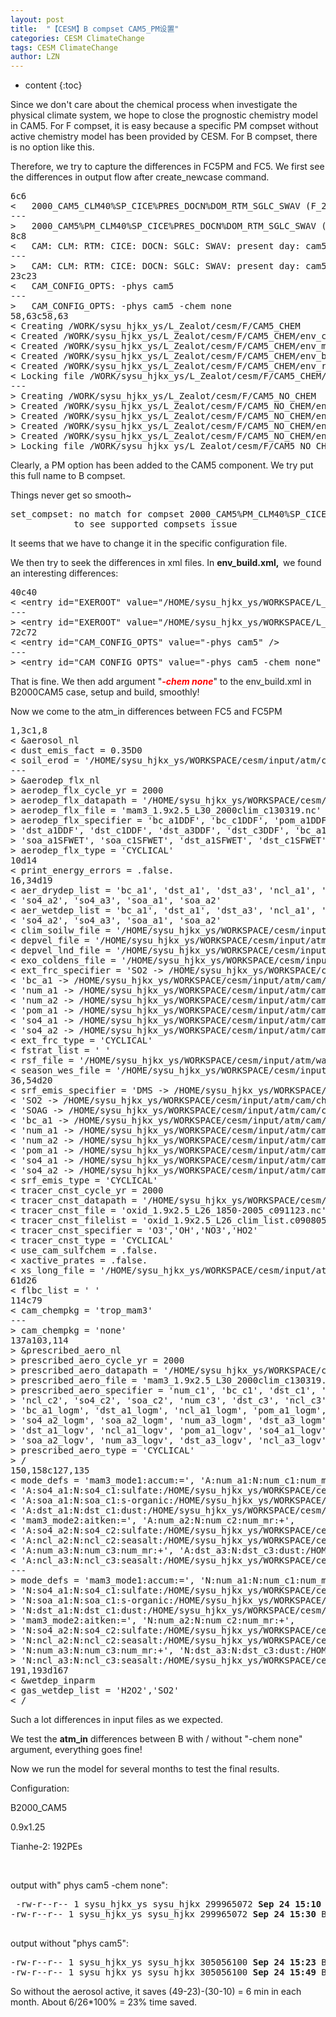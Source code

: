 ```yaml
---
layout: post
title:  "【CESM】B compset CAM5_PM设置" 
categories: CESM ClimateChange
tags: CESM ClimateChange
author: LZN
---
```


* content
{:toc}

Since we don't care about the chemical process when investigate the physical climate system, we hope to close the prognostic chemistry model in CAM5. For F compset, it is easy because a specific PM compset without active chemistry model has been provided by CESM. For B compset, there is no option like this.

Therefore, we try to capture the differences in FC5PM and FC5. We first see the differences in output flow after create_newcase command.
<pre>6c6
&lt;   2000_CAM5_CLM40%SP_CICE%PRES_DOCN%DOM_RTM_SGLC_SWAV (F_2000_CAM5) (FC5)
---
&gt;   2000_CAM5%PM_CLM40%SP_CICE%PRES_DOCN%DOM_RTM_SGLC_SWAV (F_2000_CAM5_PM) (FC5PM)
8c8
&lt;   CAM: CLM: RTM: CICE: DOCN: SGLC: SWAV: present day: cam5 physics: clm4.0 physics: clm4.0 Satellite phenology: prescribed cice: docn data mode:
---
&gt;   CAM: CLM: RTM: CICE: DOCN: SGLC: SWAV: present day: cam5 physics: CAM prescribed modal aerosols: clm4.0 physics: clm4.0 Satellite phenology: prescribed cice: docn data mode:
23c23
&lt;   CAM_CONFIG_OPTS: -phys cam5
---
&gt;   CAM_CONFIG_OPTS: -phys cam5 -chem none
58,63c58,63
&lt; Creating /WORK/sysu_hjkx_ys/L_Zealot/cesm/F/CAM5_CHEM
&lt; Created /WORK/sysu_hjkx_ys/L_Zealot/cesm/F/CAM5_CHEM/env_case.xml
&lt; Created /WORK/sysu_hjkx_ys/L_Zealot/cesm/F/CAM5_CHEM/env_mach_pes.xml
&lt; Created /WORK/sysu_hjkx_ys/L_Zealot/cesm/F/CAM5_CHEM/env_build.xml
&lt; Created /WORK/sysu_hjkx_ys/L_Zealot/cesm/F/CAM5_CHEM/env_run.xml
&lt; Locking file /WORK/sysu_hjkx_ys/L_Zealot/cesm/F/CAM5_CHEM/env_case.xml
---
&gt; Creating /WORK/sysu_hjkx_ys/L_Zealot/cesm/F/CAM5_NO_CHEM
&gt; Created /WORK/sysu_hjkx_ys/L_Zealot/cesm/F/CAM5_NO_CHEM/env_case.xml
&gt; Created /WORK/sysu_hjkx_ys/L_Zealot/cesm/F/CAM5_NO_CHEM/env_mach_pes.xml
&gt; Created /WORK/sysu_hjkx_ys/L_Zealot/cesm/F/CAM5_NO_CHEM/env_build.xml
&gt; Created /WORK/sysu_hjkx_ys/L_Zealot/cesm/F/CAM5_NO_CHEM/env_run.xml
&gt; Locking file /WORK/sysu_hjkx_ys/L_Zealot/cesm/F/CAM5_NO_CHEM/env_case.xml</pre>
Clearly, a PM option has been added to the CAM5 component. We try put this full name to B compset.

Things never get so smooth~
<pre>set_compset: no match for compset 2000_CAM5%PM_CLM40%SP_CICE_POP2_RTM_SGLC_SWAV
            to see supported compsets issue</pre>
It seems that we have to change it in the specific configuration file.

We then try to seek the differences in xml files. In <strong>env_build.xml,  </strong>we found an interesting differences:
<pre>40c40
&lt; &lt;entry id="EXEROOT" value="/HOME/sysu_hjkx_ys/WORKSPACE/L_Zealot/cesm/F/F2000_F09_CAM5_CTRL/bld" /&gt;
---
&gt; &lt;entry id="EXEROOT" value="/HOME/sysu_hjkx_ys/WORKSPACE/L_Zealot/cesm/F/F2000_F09_CAM5PM_CTRL/bld" /&gt;
72c72
&lt; &lt;entry id="CAM_CONFIG_OPTS" value="-phys cam5" /&gt;
---
&gt; &lt;entry id="CAM_CONFIG_OPTS" value="-phys cam5 -chem none" /&gt;</pre>
That is fine. We then add argument "<strong><span style="color: #ff0000;"><em>-chem none</em></span></strong>" to the env_build.xml in B2000CAM5 case, setup and build, smoothly!

Now we come to the atm_in differences between FC5 and FC5PM
<pre>1,3c1,8
&lt; &amp;aerosol_nl
&lt; dust_emis_fact = 0.35D0
&lt; soil_erod = '/HOME/sysu_hjkx_ys/WORKSPACE/cesm/input/atm/cam/dst/dst_0.9x1.25_c100121.nc'
---
&gt; &amp;aerodep_flx_nl
&gt; aerodep_flx_cycle_yr = 2000
&gt; aerodep_flx_datapath = '/HOME/sysu_hjkx_ys/WORKSPACE/cesm/input/atm/cam/chem/trop_mam/aero'
&gt; aerodep_flx_file = 'mam3_1.9x2.5_L30_2000clim_c130319.nc'
&gt; aerodep_flx_specifier = 'bc_a1DDF', 'bc_c1DDF', 'pom_a1DDF', 'pom_c1DDF', 'soa_a1DDF', 'soa_c1DDF', 'soa_a2DDF', 'soa_c2DDF',
&gt; 'dst_a1DDF', 'dst_c1DDF', 'dst_a3DDF', 'dst_c3DDF', 'bc_a1SFWET', 'bc_c1SFWET', 'pom_a1SFWET', 'pom_c1SFWET',
&gt; 'soa_a1SFWET', 'soa_c1SFWET', 'dst_a1SFWET', 'dst_c1SFWET', 'dst_a3SFWET', 'dst_c3SFWET'
&gt; aerodep_flx_type = 'CYCLICAL'
10d14
&lt; print_energy_errors = .false.
16,34d19
&lt; aer_drydep_list = 'bc_a1', 'dst_a1', 'dst_a3', 'ncl_a1', 'ncl_a2', 'ncl_a3', 'num_a1', 'num_a2', 'num_a3', 'pom_a1', 'so4_a1',
&lt; 'so4_a2', 'so4_a3', 'soa_a1', 'soa_a2'
&lt; aer_wetdep_list = 'bc_a1', 'dst_a1', 'dst_a3', 'ncl_a1', 'ncl_a2', 'ncl_a3', 'num_a1', 'num_a2', 'num_a3', 'pom_a1', 'so4_a1',
&lt; 'so4_a2', 'so4_a3', 'soa_a1', 'soa_a2'
&lt; clim_soilw_file = '/HOME/sysu_hjkx_ys/WORKSPACE/cesm/input/atm/cam/chem/trop_mozart/dvel/clim_soilw.nc'
&lt; depvel_file = '/HOME/sysu_hjkx_ys/WORKSPACE/cesm/input/atm/cam/chem/trop_mozart/dvel/depvel_monthly.nc'
&lt; depvel_lnd_file = '/HOME/sysu_hjkx_ys/WORKSPACE/cesm/input/atm/cam/chem/trop_mozart/dvel/regrid_vegetation.nc'
&lt; exo_coldens_file = '/HOME/sysu_hjkx_ys/WORKSPACE/cesm/input/atm/cam/chem/trop_mozart/phot/exo_coldens.nc'
&lt; ext_frc_specifier = 'SO2 -&gt; /HOME/sysu_hjkx_ys/WORKSPACE/cesm/input/atm/cam/chem/trop_mozart_aero/emis/ar5_mam3_so2_elev_2000_c090726.nc',
&lt; 'bc_a1 -&gt; /HOME/sysu_hjkx_ys/WORKSPACE/cesm/input/atm/cam/chem/trop_mozart_aero/emis/ar5_mam3_bc_elev_2000_c090726.nc',
&lt; 'num_a1 -&gt; /HOME/sysu_hjkx_ys/WORKSPACE/cesm/input/atm/cam/chem/trop_mozart_aero/emis/ar5_mam3_num_a1_elev_2000_c090726.nc',
&lt; 'num_a2 -&gt; /HOME/sysu_hjkx_ys/WORKSPACE/cesm/input/atm/cam/chem/trop_mozart_aero/emis/ar5_mam3_num_a2_elev_2000_c090726.nc',
&lt; 'pom_a1 -&gt; /HOME/sysu_hjkx_ys/WORKSPACE/cesm/input/atm/cam/chem/trop_mozart_aero/emis/ar5_mam3_oc_elev_2000_c090726.nc',
&lt; 'so4_a1 -&gt; /HOME/sysu_hjkx_ys/WORKSPACE/cesm/input/atm/cam/chem/trop_mozart_aero/emis/ar5_mam3_so4_a1_elev_2000_c090726.nc',
&lt; 'so4_a2 -&gt; /HOME/sysu_hjkx_ys/WORKSPACE/cesm/input/atm/cam/chem/trop_mozart_aero/emis/ar5_mam3_so4_a2_elev_2000_c090726.nc'
&lt; ext_frc_type = 'CYCLICAL'
&lt; fstrat_list = ' '
&lt; rsf_file = '/HOME/sysu_hjkx_ys/WORKSPACE/cesm/input/atm/waccm/phot/RSF_GT200nm_v3.0_c080416.nc'
&lt; season_wes_file = '/HOME/sysu_hjkx_ys/WORKSPACE/cesm/input/atm/cam/chem/trop_mozart/dvel/season_wes.nc'
36,54d20
&lt; srf_emis_specifier = 'DMS -&gt; /HOME/sysu_hjkx_ys/WORKSPACE/cesm/input/atm/cam/chem/trop_mozart_aero/emis/aerocom_mam3_dms_surf_2000_c090129.nc',
&lt; 'SO2 -&gt; /HOME/sysu_hjkx_ys/WORKSPACE/cesm/input/atm/cam/chem/trop_mozart_aero/emis/ar5_mam3_so2_surf_2000_c090726.nc',
&lt; 'SOAG -&gt; /HOME/sysu_hjkx_ys/WORKSPACE/cesm/input/atm/cam/chem/trop_mozart_aero/emis/ar5_mam3_soag_1.5_surf_2000_c100217.nc',
&lt; 'bc_a1 -&gt; /HOME/sysu_hjkx_ys/WORKSPACE/cesm/input/atm/cam/chem/trop_mozart_aero/emis/ar5_mam3_bc_surf_2000_c090726.nc',
&lt; 'num_a1 -&gt; /HOME/sysu_hjkx_ys/WORKSPACE/cesm/input/atm/cam/chem/trop_mozart_aero/emis/ar5_mam3_num_a1_surf_2000_c090726.nc',
&lt; 'num_a2 -&gt; /HOME/sysu_hjkx_ys/WORKSPACE/cesm/input/atm/cam/chem/trop_mozart_aero/emis/ar5_mam3_num_a2_surf_2000_c090726.nc',
&lt; 'pom_a1 -&gt; /HOME/sysu_hjkx_ys/WORKSPACE/cesm/input/atm/cam/chem/trop_mozart_aero/emis/ar5_mam3_oc_surf_2000_c090726.nc',
&lt; 'so4_a1 -&gt; /HOME/sysu_hjkx_ys/WORKSPACE/cesm/input/atm/cam/chem/trop_mozart_aero/emis/ar5_mam3_so4_a1_surf_2000_c090726.nc',
&lt; 'so4_a2 -&gt; /HOME/sysu_hjkx_ys/WORKSPACE/cesm/input/atm/cam/chem/trop_mozart_aero/emis/ar5_mam3_so4_a2_surf_2000_c090726.nc'
&lt; srf_emis_type = 'CYCLICAL'
&lt; tracer_cnst_cycle_yr = 2000
&lt; tracer_cnst_datapath = '/HOME/sysu_hjkx_ys/WORKSPACE/cesm/input/atm/cam/chem/trop_mozart_aero/oxid'
&lt; tracer_cnst_file = 'oxid_1.9x2.5_L26_1850-2005_c091123.nc'
&lt; tracer_cnst_filelist = 'oxid_1.9x2.5_L26_clim_list.c090805.txt'
&lt; tracer_cnst_specifier = 'O3','OH','NO3','HO2'
&lt; tracer_cnst_type = 'CYCLICAL'
&lt; use_cam_sulfchem = .false.
&lt; xactive_prates = .false.
&lt; xs_long_file = '/HOME/sysu_hjkx_ys/WORKSPACE/cesm/input/atm/waccm/phot/temp_prs_GT200nm_jpl06_c080930.nc'
61d26
&lt; flbc_list = ' '
114c79
&lt; cam_chempkg = 'trop_mam3'
---
&gt; cam_chempkg = 'none'
137a103,114
&gt; &amp;prescribed_aero_nl
&gt; prescribed_aero_cycle_yr = 2000
&gt; prescribed_aero_datapath = '/HOME/sysu_hjkx_ys/WORKSPACE/cesm/input/atm/cam/chem/trop_mam/aero'
&gt; prescribed_aero_file = 'mam3_1.9x2.5_L30_2000clim_c130319.nc'
&gt; prescribed_aero_specifier = 'num_c1', 'bc_c1', 'dst_c1', 'ncl_c1', 'pom_c1', 'so4_c1', 'soa_c1', 'num_c2',
&gt; 'ncl_c2', 'so4_c2', 'soa_c2', 'num_c3', 'dst_c3', 'ncl_c3', 'so4_c3', 'num_a1_logm',
&gt; 'bc_a1_logm', 'dst_a1_logm', 'ncl_a1_logm', 'pom_a1_logm', 'so4_a1_logm', 'soa_a1_logm', 'num_a2_logm', 'ncl_a2_logm',
&gt; 'so4_a2_logm', 'soa_a2_logm', 'num_a3_logm', 'dst_a3_logm', 'ncl_a3_logm', 'so4_a3_logm', 'num_a1_logv', 'bc_a1_logv',
&gt; 'dst_a1_logv', 'ncl_a1_logv', 'pom_a1_logv', 'so4_a1_logv', 'soa_a1_logv', 'num_a2_logv', 'ncl_a2_logv', 'so4_a2_logv',
&gt; 'soa_a2_logv', 'num_a3_logv', 'dst_a3_logv', 'ncl_a3_logv', 'so4_a3_logv'
&gt; prescribed_aero_type = 'CYCLICAL'
&gt; /
150,158c127,135
&lt; mode_defs = 'mam3_mode1:accum:=', 'A:num_a1:N:num_c1:num_mr:+',
&lt; 'A:so4_a1:N:so4_c1:sulfate:/HOME/sysu_hjkx_ys/WORKSPACE/cesm/input/atm/cam/physprops/sulfate_rrtmg_c080918.nc:+', 'A:pom_a1:N:pom_c1:p-organic:/HOME/sysu_hjkx_ys/WORKSPACE/cesm/input/atm/cam/physprops/ocpho_rrtmg_c101112.nc:+',
&lt; 'A:soa_a1:N:soa_c1:s-organic:/HOME/sysu_hjkx_ys/WORKSPACE/cesm/input/atm/cam/physprops/ocphi_rrtmg_c100508.nc:+', 'A:bc_a1:N:bc_c1:black-c:/HOME/sysu_hjkx_ys/WORKSPACE/cesm/input/atm/cam/physprops/bcpho_rrtmg_c100508.nc:+',
&lt; 'A:dst_a1:N:dst_c1:dust:/HOME/sysu_hjkx_ys/WORKSPACE/cesm/input/atm/cam/physprops/dust4_rrtmg_c090521.nc:+', 'A:ncl_a1:N:ncl_c1:seasalt:/HOME/sysu_hjkx_ys/WORKSPACE/cesm/input/atm/cam/physprops/ssam_rrtmg_c100508.nc',
&lt; 'mam3_mode2:aitken:=', 'A:num_a2:N:num_c2:num_mr:+',
&lt; 'A:so4_a2:N:so4_c2:sulfate:/HOME/sysu_hjkx_ys/WORKSPACE/cesm/input/atm/cam/physprops/sulfate_rrtmg_c080918.nc:+', 'A:soa_a2:N:soa_c2:s-organic:/HOME/sysu_hjkx_ys/WORKSPACE/cesm/input/atm/cam/physprops/ocphi_rrtmg_c100508.nc:+',
&lt; 'A:ncl_a2:N:ncl_c2:seasalt:/HOME/sysu_hjkx_ys/WORKSPACE/cesm/input/atm/cam/physprops/ssam_rrtmg_c100508.nc', 'mam3_mode3:coarse:=',
&lt; 'A:num_a3:N:num_c3:num_mr:+', 'A:dst_a3:N:dst_c3:dust:/HOME/sysu_hjkx_ys/WORKSPACE/cesm/input/atm/cam/physprops/dust4_rrtmg_c090521.nc:+',
&lt; 'A:ncl_a3:N:ncl_c3:seasalt:/HOME/sysu_hjkx_ys/WORKSPACE/cesm/input/atm/cam/physprops/ssam_rrtmg_c100508.nc:+', 'A:so4_a3:N:so4_c3:sulfate:/HOME/sysu_hjkx_ys/WORKSPACE/cesm/input/atm/cam/physprops/sulfate_rrtmg_c080918.nc'
---
&gt; mode_defs = 'mam3_mode1:accum:=', 'N:num_a1:N:num_c1:num_mr:+',
&gt; 'N:so4_a1:N:so4_c1:sulfate:/HOME/sysu_hjkx_ys/WORKSPACE/cesm/input/atm/cam/physprops/sulfate_rrtmg_c080918.nc:+', 'N:pom_a1:N:pom_c1:p-organic:/HOME/sysu_hjkx_ys/WORKSPACE/cesm/input/atm/cam/physprops/ocpho_rrtmg_c101112.nc:+',
&gt; 'N:soa_a1:N:soa_c1:s-organic:/HOME/sysu_hjkx_ys/WORKSPACE/cesm/input/atm/cam/physprops/ocphi_rrtmg_c100508.nc:+', 'N:bc_a1:N:bc_c1:black-c:/HOME/sysu_hjkx_ys/WORKSPACE/cesm/input/atm/cam/physprops/bcpho_rrtmg_c100508.nc:+',
&gt; 'N:dst_a1:N:dst_c1:dust:/HOME/sysu_hjkx_ys/WORKSPACE/cesm/input/atm/cam/physprops/dust4_rrtmg_c090521.nc:+', 'N:ncl_a1:N:ncl_c1:seasalt:/HOME/sysu_hjkx_ys/WORKSPACE/cesm/input/atm/cam/physprops/ssam_rrtmg_c100508.nc',
&gt; 'mam3_mode2:aitken:=', 'N:num_a2:N:num_c2:num_mr:+',
&gt; 'N:so4_a2:N:so4_c2:sulfate:/HOME/sysu_hjkx_ys/WORKSPACE/cesm/input/atm/cam/physprops/sulfate_rrtmg_c080918.nc:+', 'N:soa_a2:N:soa_c2:s-organic:/HOME/sysu_hjkx_ys/WORKSPACE/cesm/input/atm/cam/physprops/ocphi_rrtmg_c100508.nc:+',
&gt; 'N:ncl_a2:N:ncl_c2:seasalt:/HOME/sysu_hjkx_ys/WORKSPACE/cesm/input/atm/cam/physprops/ssam_rrtmg_c100508.nc', 'mam3_mode3:coarse:=',
&gt; 'N:num_a3:N:num_c3:num_mr:+', 'N:dst_a3:N:dst_c3:dust:/HOME/sysu_hjkx_ys/WORKSPACE/cesm/input/atm/cam/physprops/dust4_rrtmg_c090521.nc:+',
&gt; 'N:ncl_a3:N:ncl_c3:seasalt:/HOME/sysu_hjkx_ys/WORKSPACE/cesm/input/atm/cam/physprops/ssam_rrtmg_c100508.nc:+', 'N:so4_a3:N:so4_c3:sulfate:/HOME/sysu_hjkx_ys/WORKSPACE/cesm/input/atm/cam/physprops/sulfate_rrtmg_c080918.nc'
191,193d167
&lt; &amp;wetdep_inparm
&lt; gas_wetdep_list = 'H2O2','SO2'
&lt; /</pre>
Such a lot differences in input files as we expected.

We test the <strong>atm_in</strong> differences between B with / without "-chem none" argument, everything goes fine!

Now we run the model for several months to test the final results.

Configuration:

B2000_CAM5

0.9x1.25

Tianhe-2: 192PEs

&nbsp;

output with" phys cam5 -chem none":
<pre> -rw-r--r-- 1 sysu_hjkx_ys sysu_hjkx 299965072 <strong>Sep 24 15:10</strong> B_NO_CHEM_CAM5_TEST.cam.h0.0001-01.nc
-rw-r--r-- 1 sysu_hjkx_ys sysu_hjkx 299965072 <strong>Sep 24 15:30</strong> B_NO_CHEM_CAM5_TEST.cam.h0.0001-02.nc

</pre>
output without "phys cam5":
<pre>-rw-r--r-- 1 sysu_hjkx_ys sysu_hjkx 305056100 <strong>Sep 24 15:23</strong> B_CHEM_CAM5_TEST.cam.h0.0001-01.nc
-rw-r--r-- 1 sysu_hjkx_ys sysu_hjkx 305056100 <strong>Sep 24 15:49</strong> B_CHEM_CAM5_TEST.cam.h0.0001-02.nc</pre>
So without the aerosol active, it saves (49-23)-(30-10) = 6 min in each month. About 6/26*100% = 23% time saved.